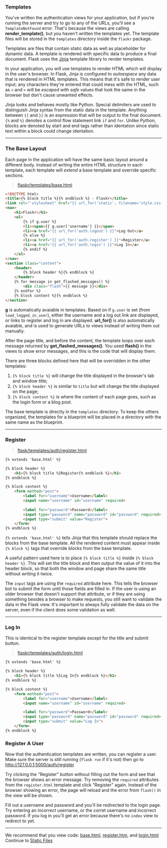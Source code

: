 ### Templates

You've written the authentication views for your application, but if you're running the server and try to go to any of the URLs, you'll see a `TemplateNotFound` error. That's because the views are calling **render_template()**, but you haven't written the templates yet. The template files will be stored in the `templates` directory inside the `flaskr` package. 

Templates are files that contain static data as well as placeholder for dynamic data. A template is rendered with specific data to produce a final document. Flask uses the [Jinja](https://jinja.palletsprojects.com/en/3.1.x/) template library to render templates.

In your application, you will use templates to render HTML which will display in the user's browser. In Flask, Jinja is configured to _autoespace_ any data that is rendered in HTML templates. This means that it's safe to render user input; any characters they're entered that could mess with the HTML, such as `<` and `>` will be _escaped_ with _safe_ values that look the same in the browser but don't cause unwanted effects.

Jinja looks and behaves mostly like Python. Special delimiters are used to distinguish Jinja syntax from the static data in the template. Anything between `{{` and `}}` is an expression that will be output to the final document. `{%` and `%}` denotes a control flow statement link `if` and `for`. Unlike Python, blocks are denoted by start and end tags rather than identation since static text within a block could change identation.

----
### The Base Layout

Each page in the application will have the same basic layout around a different body. Instead of writing the entire HTML structure in each template, each template will _extend_ a base template and override specific sections.

> [flaskr/templates/base.html](https://github.com/romuro-pauliv/Introduction-to-Flask/blob/main/flask-tutorial/flaskr/templates/base.html)

```Html
<!DOCTYPE html>
<title>{% block title %}{% endblock %} - Flaskr</title>
<link rel="'stylesheet" href="{{ url_for('static', filename='style.css') }}">
<nav>
    <h1>Flaskr</h1>
    <ul>
        {% if g.user %}
        <li><span>{{ g.user['username'] }}</span>
        <li><a href="{{ url_for('auth.logout') }}">Log Out</a>
        {% else %}
        <li><a href="{{ url_for('auth.register') }}">Register</a>
        <li><a href="{{ url_for('auth.login') }}">Log In</a>
        {% endif %}
    </ul>
</nav>
<section class="content">
    <header>
        {% block header %}{% endblock %}
    </header>
    {% for message in get_flashed_messages() %}
        <div class="flash">{{ message }}</div>
    {% endfor %}
    {% block content %}{% endblock %}
</section>
```

**g** is automatically avaiable in templates. Based on if `g.user` is set (from `load_logged_in_user`), either the username and a log out link are displayed, or links to register and log in are displayed.
**url_for()** is also automatically avaiable, and is used to generate URLs to views instead of writing them out manually.

After the page title, and before the content, the template loops over each message returned by **get_flashed_messages()**. You used **flash()** in the views to show error messages, and this is the code that will display them.

There are three blocks defined here that will be overridden in the other templates:

1. `{% block title %}` will change the title displayed in the browser's tab and window title;
2. `{% block header %}` is similar to `title` but will change the title displayed on the page;
3. `{% block content %}` is where the content of each page goes, such as the login form or a blog post.

The base template is directly in the `templates` directory. To keep the others organized, the templates for a blueprint will be placed in a directory with the same name as the blueprint.

----

### Register

> [flask/templates/auth/register.html](https://github.com/romuro-pauliv/Introduction-to-Flask/blob/main/flask-tutorial/flaskr/templates/auth/register.html)
```Html
{% extends 'base.html' %}

{% block header %}
    <h1>{% block title %}Register{% endblock %}</h1>
{% endblock %}

{% block content %}
    <form method="post">
        <label for="username">Username</label>
        <input name="username" id="username" required>
        
        <label for="password">Password</label>
        <input type="password" name="password" id="password" required>
        <input type="submit" value="Register">
    </form>
{% endblock %}
```

`{% extends 'base.html' %}` tells Jinja that this template should replace the blocks from the base template. All the rendered content must appear inside `{% block %}` tags that override blocks from the base template.

A useful pattern used here is to place `{% block title %}` inside `{% block header %}`. This will set the title block and then output the value of it into the header block, so that both the window and page share the same title without writing it twice.

The `input` tags are using the `required` attribute here. This tells the browser bot to submit the form until those fields are filled in. If the user is using an older browser that doesn't support that attribute, or if they are using something besides a browser to make requests, you still want to validate the data in the Flask view. It's important to always fully validate the data on the server, even if the client does some validation as well.

----

### Log In

This is identical to the register template except for the title and submit button.

> [flaskr/templates/auth/login.html](https://github.com/romuro-pauliv/Introduction-to-Flask/blob/main/flask-tutorial/flaskr/templates/auth/login.html)
```Html
{% extends 'base.html' %}

{% block header %}
    <h1>{% block title %}Log In{% endblock %}</h1>
{% endblock %}

{% block content %}
    <form method="post">
        <label for="username">Username</label>
        <input name="username" id="username" required>

        <label for="password">Password</label>
        <input type="password" name="password" id="password" required>
        <input type="submit" value="Log In">
    </form>
{% endblock %}
```

### Register A User

Now that the authentication templates are written, you can register a user. Make sure the server is still running (`flask run` if it's not) then go to http://127.0.0.1:5000/auth/register

Try clicking the "Register" button without filling out the form and see that the browser shows an error message. Try removing the `required` attributes from the `register.html` template and click "Register" again. Instead of the browser showing an error, the page will reload and the error from `flash()` in the view will be shown.

Fill out a username and password and you'll be redirected to the login page. Try entering an incorrect username, or the corret username and incorrect password. If you log in you'll get an error because there's no `index` view to redirect to yet.

----

We recommend that you view code: [base.html](https://github.com/romuro-pauliv/Introduction-to-Flask/blob/main/flask-tutorial/flaskr/templates/base.html), [register.htm](https://github.com/romuro-pauliv/Introduction-to-Flask/blob/main/flask-tutorial/flaskr/templates/auth/register.html), and [login.html](https://github.com/romuro-pauliv/Introduction-to-Flask/blob/main/flask-tutorial/flaskr/templates/auth/login.html)
Continue to [Static Files](https://github.com/romuro-pauliv/Introduction-to-Flask/blob/main/flask-tutorial/flaskr/md/static.md)
